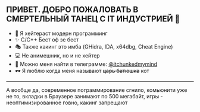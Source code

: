 ## ПРИВЕТ. ДОБРО ПОЖАЛОВАТЬ В СМЕРТЕЛЬНЫЙ ТАНЕЦ С IT ИНДУСТРИЕЙ 👋


- 🧨 Я хейтераст модерн программинг
- ✨ C/C++ Бест оф зе бест
- 🎭 Также какинг это имба (GHidra, IDA, x64dbg, Cheat Engine)
- 💻 Не анимешник, но и не хейтер
- 📲 Можно меня найти в телеграмме: [@itchunkedmymind](https://t.me/itchunkedmymind)
- 🕶 Я люблю когда меня называют ~~царь батюшка~~ кот

_______________________________________________________________________________________
А вообще да, современное пограммирование сгнило, комьюнити уже не то, вкладки в 
Браузере занимают по 500 мегабайт, игры - неоптимизированное говно, какинг запрещают
